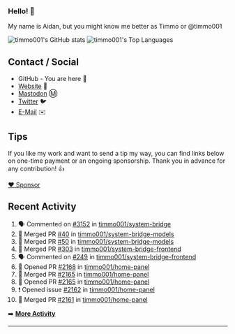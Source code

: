 ### Hello! 👋

My name is Aidan, but you might know me better as Timmo or @timmo001

![timmo001's GitHub stats](https://github-readme-stats.vercel.app/api?username=timmo001&theme=transparent&show_icons=true&hide_border=true&count_private=true&hide=contribs)
![timmo001's Top Languages](https://github-readme-stats.vercel.app/api/top-langs/?username=timmo001&theme=transparent&show_icons=true&hide_border=true&count_private=true&langs_count=8&layout=compact)

## Contact / Social

- GitHub - You are here 👋
- [Website](https://timmo.dev) 📙
- <a href="https://fosstodon.org/@timmo" rel="me" target="_blank">Mastodon</a> Ⓜ️
- [Twitter](https://twitter.com/timmo001) 🐦
- [E-Mail](mailto:aidan@timmo.dev) ✉️

## Tips

If you like my work and want to send a tip my way, you can find links below on one-time payment or an ongoing sponsorship. Thank you in advance for any contribution! 👍

[:heart: Sponsor](https://github.com/sponsors/timmo001)

## Recent Activity

<!--START_SECTION:activity-->
1. 🗣 Commented on [#3152](https://github.com/timmo001/system-bridge/issues/3152) in [timmo001/system-bridge](https://github.com/timmo001/system-bridge)
2. 🎉 Merged PR [#40](https://github.com/timmo001/system-bridge-models/pull/40) in [timmo001/system-bridge-models](https://github.com/timmo001/system-bridge-models)
3. 🎉 Merged PR [#50](https://github.com/timmo001/system-bridge-models/pull/50) in [timmo001/system-bridge-models](https://github.com/timmo001/system-bridge-models)
4. 🎉 Merged PR [#303](https://github.com/timmo001/system-bridge-frontend/pull/303) in [timmo001/system-bridge-frontend](https://github.com/timmo001/system-bridge-frontend)
5. 🗣 Commented on [#249](https://github.com/timmo001/system-bridge-frontend/issues/249) in [timmo001/system-bridge-frontend](https://github.com/timmo001/system-bridge-frontend)
6. 💪 Opened PR [#2168](https://github.com/timmo001/home-panel/pull/2168) in [timmo001/home-panel](https://github.com/timmo001/home-panel)
7. 🎉 Merged PR [#2165](https://github.com/timmo001/home-panel/pull/2165) in [timmo001/home-panel](https://github.com/timmo001/home-panel)
8. 💪 Opened PR [#2165](https://github.com/timmo001/home-panel/pull/2165) in [timmo001/home-panel](https://github.com/timmo001/home-panel)
9. ❗️ Opened issue [#2162](https://github.com/timmo001/home-panel/issues/2162) in [timmo001/home-panel](https://github.com/timmo001/home-panel)
10. 🎉 Merged PR [#2161](https://github.com/timmo001/home-panel/pull/2161) in [timmo001/home-panel](https://github.com/timmo001/home-panel)
<!--END_SECTION:activity-->

➡️  **[More Activity](/RECENT-ACTIVITY.md)**

---

[sponsor-badge]: https://github.com/timmo001/timmo001/blob/master/sponsor.png?raw=true
[sponsor]: https://github.com/sponsors/timmo001?o=esc
